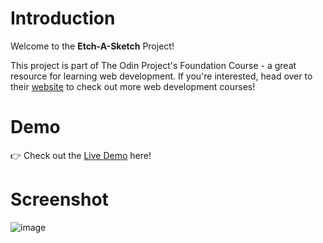 # Introduction

Welcome to the **Etch-A-Sketch** Project!

This project is part of The Odin Project's Foundation Course - a great resource for learning web development.
If you're interested, head over to their <a href="https://www.theodinproject.com/" target="_blank" style="text-decoration: underline;">website</a> to check out more web development courses!

# Demo
👉 Check out the <a href="https://andisagurit.github.io/odin-etch-a-sketch/" target="_blank" style="text-decoration: underline;">Live Demo</a> here!

# Screenshot
![image](https://github.com/andisagurit/odin-etch-a-sketch/assets/100370725/65e4e37e-4f54-427d-9b99-919d9cc7ef63)
